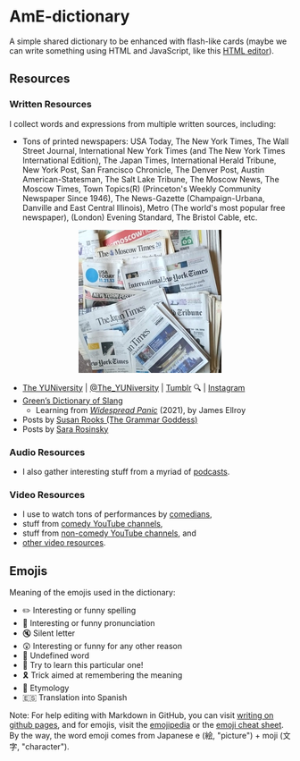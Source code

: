 # AmE-dictionary

A simple shared dictionary to be enhanced with flash-like cards (maybe we can write something using HTML and JavaScript, like this [HTML editor](http://mrdoob.com/projects/htmleditor/)).

## Resources

### Written Resources

I collect words and expressions from multiple written sources, including:

- Tons of printed newspapers: USA Today, The New York Times, The Wall Street Journal, International New York Times (and The New York Times International Edition), The Japan Times, International Herald Tribune, New York Post, San Francisco Chronicle, The Denver Post, Austin American-Statesman, The Salt Lake Tribune, The Moscow News, The Moscow Times, Town Topics(R) (Princeton's Weekly Community Newspaper Since 1946), The News-Gazette (Champaign-Urbana, Danville and East Central Illinois), Metro (The world's most popular free newspaper), (London) Evening Standard, The Bristol Cable, etc.

<p align="center">
  <img src="images/AmE-dictionary--Pile-of-newspapers--256x256.jpg?raw=true" alt="Pile of newspapers"/>
</p>

- [The YUNiversity](http://www.theyuniversity.net/) | [@The_YUNiversity](https://twitter.com/The_YUNiversity) | [Tumblr](https://TheYUNiversity.tumblr.com) :mag: | [Instagram](https://www.instagram.com/the_yuniversity/)
- [Green’s Dictionary of Slang](https://greensdictofslang.com/)
  - Learning from [_Widespread Panic_](https://greensdictofslang.com/sources/11069) (2021), by James Ellroy
- Posts by [Susan Rooks (The Grammar Goddess)](https://www.linkedin.com/in/susanrooks-the-grammar-goddess/)
- Posts by [Sara Rosinsky](https://www.linkedin.com/in/sararosinsky/)

### Audio Resources

- I also gather interesting stuff from a myriad of [podcasts](list-of-podcasts.md).

### Video Resources

- I use to watch tons of performances by [comedians](list-of-comedians.md),
- stuff from [comedy YouTube channels](list-of-comedy-YouTube-channels.md),
- stuff from [non-comedy YouTube channels](list-of-non-comedy-YouTube-channels.md), and
- [other video resources](list-of-other-video-resources.md).

## Emojis

Meaning of the emojis used in the dictionary:

- :pencil2: Interesting or funny spelling
- :mega: Interesting or funny pronunciation
- :mute: Silent letter
- :astonished: Interesting or funny for any other reason
- :hammer: Undefined word
- :dart: Try to learn this particular one!
- :reminder_ribbon: Trick aimed at remembering the meaning
- :scroll: Etymology
- :es: Translation into Spanish

Note: For help editing with Markdown in GitHub, you can visit [writing on github pages](https://help.github.com/categories/writing-on-github/), and for emojis, visit the [emojipedia](https://emojipedia.org/) or the [emoji cheat sheet](http://www.emoji-cheat-sheet.com/). By the way, the word emoji comes from Japanese e (絵, "picture") + moji (文字, "character").
